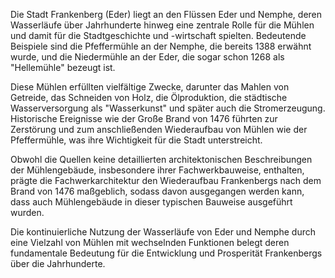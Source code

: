 Die Stadt Frankenberg (Eder) liegt an den Flüssen Eder und Nemphe, deren Wasserläufe über Jahrhunderte hinweg eine zentrale Rolle für die Mühlen und damit für die Stadtgeschichte und -wirtschaft spielten. Bedeutende Beispiele sind die Pfeffermühle an der Nemphe, die bereits 1388 erwähnt wurde, und die Niedermühle an der Eder, die sogar schon 1268 als "Hellemühle" bezeugt ist.

Diese Mühlen erfüllten vielfältige Zwecke, darunter das Mahlen von Getreide, das Schneiden von Holz, die Ölproduktion, die städtische Wasserversorgung als "Wasserkunst" und später auch die Stromerzeugung. Historische Ereignisse wie der Große Brand von 1476 führten zur Zerstörung und zum anschließenden Wiederaufbau von Mühlen wie der Pfeffermühle, was ihre Wichtigkeit für die Stadt unterstreicht.

Obwohl die Quellen keine detaillierten architektonischen Beschreibungen der Mühlengebäude, insbesondere ihrer Fachwerkbauweise, enthalten, prägte die Fachwerkarchitektur den Wiederaufbau Frankenbergs nach dem Brand von 1476 maßgeblich, sodass davon ausgegangen werden kann, dass auch Mühlengebäude in dieser typischen Bauweise ausgeführt wurden.

Die kontinuierliche Nutzung der Wasserläufe von Eder und Nemphe durch eine Vielzahl von Mühlen mit wechselnden Funktionen belegt deren fundamentale Bedeutung für die Entwicklung und Prosperität Frankenbergs über die Jahrhunderte.